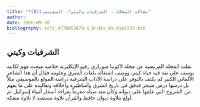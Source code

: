 ```yaml
---
title: "*مقالات المجلات : الشرقيات وكيتي*. المقتبس 1(8)"
author: 
date: 1906-09-20
bibliography: oclc_4770057679-i_8-div_49.d1e3337.bib
---
```




##  الشرقيات وكيتي 


 نقلت المجلة الفرنسية عن مجلة لاكونتا مبوراري رفيو الإنكليزية خلاصة مبحث مهم لكاتبه يوسف علي نقد فيه حياة كيتي ووصف اشتغاله بلغات الشرق وعلومه فقال أن هذا الشاعر الألماني الكبير لم يكتف بالتوفر على دراسة الآداب الشرقية دراسة المولع بالموسيقى مثلاً بل درسها درس متبحر فدقق في تاريخ الشرق وأساطيره وأخلاقه وتقاليده على ما يفهم من الشروح التي علقها على ديوانه وكان منذ صباه مغرماً بقراءة أسفار أنبياء إسرائيل ثم أولع بتلاوة ديوان حافظ والقرآن تلاوة مستفيد لا تلاوة متفكه. 
